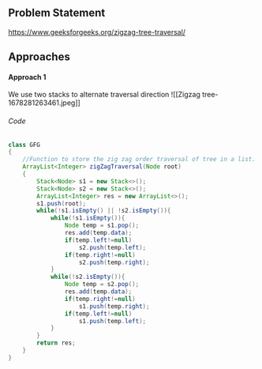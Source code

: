 ## Problem Statement
https://www.geeksforgeeks.org/zigzag-tree-traversal/

## Approaches
#### Approach 1
We use two stacks to alternate traversal direction
![[Zigzag tree-1678281263461.jpeg]]

###### Code
```java
class GFG
{
    //Function to store the zig zag order traversal of tree in a list.
	ArrayList<Integer> zigZagTraversal(Node root)
	{
	    Stack<Node> s1 = new Stack<>();
	    Stack<Node> s2 = new Stack<>();
	    ArrayList<Integer> res = new ArrayList<>();
	    s1.push(root);
	    while(!s1.isEmpty() || !s2.isEmpty()){
	        while(!s1.isEmpty()){
	            Node temp = s1.pop();
	            res.add(temp.data);
	            if(temp.left!=null)
	                s2.push(temp.left);
                if(temp.right!=null)
	                s2.push(temp.right);
	        }
	        while(!s2.isEmpty()){
	            Node temp = s2.pop();
                res.add(temp.data);
                if(temp.right!=null)
                    s1.push(temp.right);
                if(temp.left!=null)
                    s1.push(temp.left);
	        }
	    }
	    return res;
	}
}
```